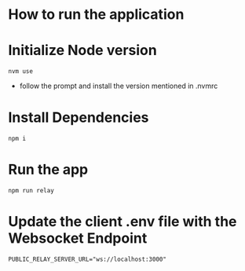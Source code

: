 # How to run the application

# Initialize Node version

``` shell
nvm use
```

- follow the prompt and install the version mentioned in .nvmrc

# Install Dependencies

``` shell
npm i
```


# Run the app

``` shell
npm run relay
```

# Update the client .env file with the Websocket Endpoint

``` dotenv
PUBLIC_RELAY_SERVER_URL="ws://localhost:3000"
```
